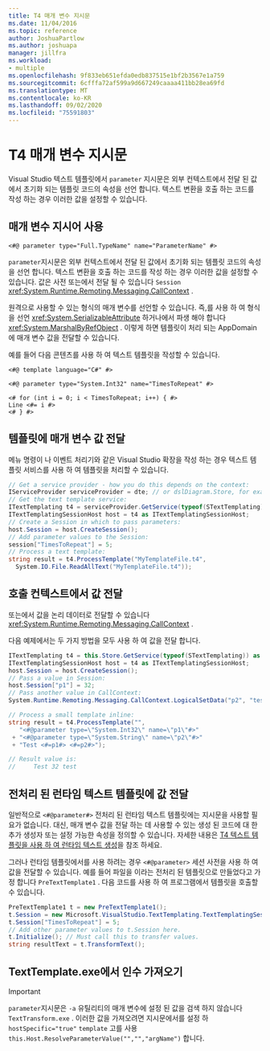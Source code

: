 ```yaml
---
title: T4 매개 변수 지시문
ms.date: 11/04/2016
ms.topic: reference
author: JoshuaPartlow
ms.author: joshuapa
manager: jillfra
ms.workload:
- multiple
ms.openlocfilehash: 9f833eb651efda0edb837515e1bf2b3567e1a759
ms.sourcegitcommit: 6cfffa72af599a9d667249caaaa411bb28ea69fd
ms.translationtype: MT
ms.contentlocale: ko-KR
ms.lasthandoff: 09/02/2020
ms.locfileid: "75591803"
---
```

# <a name="t4-parameter-directive"></a>T4 매개 변수 지시문

Visual Studio 텍스트 템플릿에서 `parameter` 지시문은 외부 컨텍스트에서 전달 된 값에서 초기화 되는 템플릿 코드의 속성을 선언 합니다. 텍스트 변환을 호출 하는 코드를 작성 하는 경우 이러한 값을 설정할 수 있습니다.

## <a name="using-the-parameter-directive"></a>매개 변수 지시어 사용

```
<#@ parameter type="Full.TypeName" name="ParameterName" #>
```

 `parameter`지시문은 외부 컨텍스트에서 전달 된 값에서 초기화 되는 템플릿 코드의 속성을 선언 합니다. 텍스트 변환을 호출 하는 코드를 작성 하는 경우 이러한 값을 설정할 수 있습니다. 값은 사전 또는에서 전달 될 수 있습니다 `Session` <xref:System.Runtime.Remoting.Messaging.CallContext> .

 원격으로 사용할 수 있는 형식의 매개 변수를 선언할 수 있습니다. 즉,를 사용 하 여 형식을 선언 <xref:System.SerializableAttribute> 하거나에서 파생 해야 합니다 <xref:System.MarshalByRefObject> . 이렇게 하면 템플릿이 처리 되는 AppDomain에 매개 변수 값을 전달할 수 있습니다.

 예를 들어 다음 콘텐츠를 사용 하 여 텍스트 템플릿을 작성할 수 있습니다.

```
<#@ template language="C#" #>

<#@ parameter type="System.Int32" name="TimesToRepeat" #>

<# for (int i = 0; i < TimesToRepeat; i++) { #>
Line <#= i #>
<# } #>
```

## <a name="passing-parameter-values-to-a-template"></a>템플릿에 매개 변수 값 전달
 메뉴 명령이 나 이벤트 처리기와 같은 Visual Studio 확장을 작성 하는 경우 텍스트 템플릿 서비스를 사용 하 여 템플릿을 처리할 수 있습니다.

```csharp
// Get a service provider - how you do this depends on the context:
IServiceProvider serviceProvider = dte; // or dslDiagram.Store, for example
// Get the text template service:
ITextTemplating t4 = serviceProvider.GetService(typeof(STextTemplating)) as ITextTemplating;
ITextTemplatingSessionHost host = t4 as ITextTemplatingSessionHost;
// Create a Session in which to pass parameters:
host.Session = host.CreateSession();
// Add parameter values to the Session:
session["TimesToRepeat"] = 5;
// Process a text template:
string result = t4.ProcessTemplate("MyTemplateFile.t4",
  System.IO.File.ReadAllText("MyTemplateFile.t4"));
```

## <a name="passing-values-in-the-call-context"></a>호출 컨텍스트에서 값 전달
 또는에서 값을 논리 데이터로 전달할 수 있습니다 <xref:System.Runtime.Remoting.Messaging.CallContext> .

 다음 예제에서는 두 가지 방법을 모두 사용 하 여 값을 전달 합니다.

```csharp
ITextTemplating t4 = this.Store.GetService(typeof(STextTemplating)) as ITextTemplating;
ITextTemplatingSessionHost host = t4 as ITextTemplatingSessionHost;
host.Session = host.CreateSession();
// Pass a value in Session:
host.Session["p1"] = 32;
// Pass another value in CallContext:
System.Runtime.Remoting.Messaging.CallContext.LogicalSetData("p2", "test");

// Process a small template inline:
string result = t4.ProcessTemplate("",
   "<#@parameter type=\"System.Int32\" name=\"p1\"#>"
 + "<#@parameter type=\"System.String\" name=\"p2\"#>"
 + "Test <#=p1#> <#=p2#>");

// Result value is:
//     Test 32 test
```

## <a name="passing-values-to-a-run-time-preprocessed-text-template"></a>전처리 된 런타임 텍스트 템플릿에 값 전달
 일반적으로 `<#@parameter#>` 전처리 된 런타임 텍스트 템플릿에는 지시문을 사용할 필요가 없습니다. 대신, 매개 변수 값을 전달 하는 데 사용할 수 있는 생성 된 코드에 대 한 추가 생성자 또는 설정 가능한 속성을 정의할 수 있습니다. 자세한 내용은 [T4 텍스트 템플릿을 사용 하 여 런타임 텍스트 생성](../modeling/run-time-text-generation-with-t4-text-templates.md)을 참조 하세요.

 그러나 런타임 템플릿에서를 사용 하려는 경우 `<#@parameter>` 세션 사전을 사용 하 여 값을 전달할 수 있습니다. 예를 들어 파일을 이라는 전처리 된 템플릿으로 만들었다고 가정 합니다 `PreTextTemplate1` . 다음 코드를 사용 하 여 프로그램에서 템플릿을 호출할 수 있습니다.

```csharp
PreTextTemplate1 t = new PreTextTemplate1();
t.Session = new Microsoft.VisualStudio.TextTemplating.TextTemplatingSession();
t.Session["TimesToRepeat"] = 5;
// Add other parameter values to t.Session here.
t.Initialize(); // Must call this to transfer values.
string resultText = t.TransformText();
```

## <a name="obtaining-arguments-from-texttemplateexe"></a>TextTemplate.exe에서 인수 가져오기

> [!IMPORTANT]
> `parameter`지시문은 `-a` 유틸리티의 매개 변수에 설정 된 값을 검색 하지 않습니다 `TextTransform.exe` . 이러한 값을 가져오려면 지시문에서를 설정 하 `hostSpecific="true"` `template` 고를 사용 `this.Host.ResolveParameterValue("","","argName")` 합니다.
